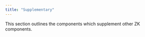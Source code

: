 ```yaml
---
title: "Supplementary"
---
```




This section outlines the components which supplement other ZK
components.